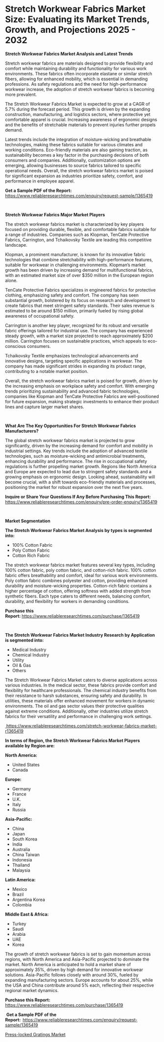 <p><h1>Stretch Workwear Fabrics Market Size: Evaluating its Market Trends, Growth, and Projections 2025 - 2032</h1></p><p><strong>Stretch Workwear Fabrics Market Analysis and Latest Trends</strong></p>
<p><p>Stretch workwear fabrics are materials designed to provide flexibility and comfort while maintaining durability and functionality for various work environments. These fabrics often incorporate elastane or similar stretch fibers, allowing for enhanced mobility, which is essential in demanding professions. As safety regulations and the need for high-performance workwear increase, the adoption of stretch workwear fabrics is becoming more prevalent.</p><p>The Stretch Workwear Fabrics Market is expected to grow at a CAGR of 5.7% during the forecast period. This growth is driven by the expanding construction, manufacturing, and logistics sectors, where protective yet comfortable apparel is crucial. Increasing awareness of ergonomic designs and the benefits of stretchable materials to prevent injuries further propels demand. </p><p>Latest trends include the integration of moisture-wicking and breathable technologies, making these fabrics suitable for various climates and working conditions. Eco-friendly materials are also gaining traction, as sustainability becomes a key factor in the purchasing decisions of both consumers and companies. Additionally, customization options are emerging, allowing businesses to source fabrics tailored to specific operational needs. Overall, the stretch workwear fabrics market is poised for significant expansion as industries prioritize safety, comfort, and performance in employee apparel.</p></p>
<p><strong>Get a Sample PDF of the Report:&nbsp;</strong> <a href="https://www.reliableresearchtimes.com/enquiry/request-sample/1365419?utm_campaign=2956&utm_medium=2&utm_source=Github&utm_content=ia&utm_term=22032025&utm_id=stretch-workwear-fabrics">https://www.reliableresearchtimes.com/enquiry/request-sample/1365419</a></p>
<p>&nbsp;</p>
<p><strong>Stretch Workwear Fabrics Major Market Players</strong></p>
<p><p>The stretch workwear fabrics market is characterized by key players focused on providing durable, flexible, and comfortable fabrics suitable for a range of industries. Companies such as Klopman, TenCate Protective Fabrics, Carrington, and Tchaikovsky Textile are leading this competitive landscape.</p><p>Klopman, a prominent manufacturer, is known for its innovative fabric technologies that combine stretchability with high-performance features, suitable for workwear in challenging environments. Klopman’s market growth has been driven by increasing demand for multifunctional fabrics, with an estimated market size of over $350 million in the European region alone.</p><p>TenCate Protective Fabrics specializes in engineered fabrics for protective clothing, emphasizing safety and comfort. The company has seen substantial growth, bolstered by its focus on research and development to create fabrics that meet stringent safety standards. Their sales revenue is estimated to be around $150 million, primarily fueled by rising global awareness of occupational safety.</p><p>Carrington is another key player, recognized for its robust and versatile fabric offerings tailored for industrial use. The company has experienced steady growth, with a market size projected to reach approximately $200 million. Carrington focuses on sustainable practices, which appeals to eco-conscious consumers.</p><p>Tchaikovsky Textile emphasizes technological advancements and innovative designs, targeting specific applications in workwear. The company has made significant strides in expanding its product range, contributing to a notable market position.</p><p>Overall, the stretch workwear fabrics market is poised for growth, driven by the increasing emphasis on workplace safety and comfort. With emerging trends prioritizing sustainability and advanced fabric technologies, companies like Klopman and TenCate Protective Fabrics are well-positioned for future expansion, making strategic investments to enhance their product lines and capture larger market shares.</p></p>
<p>&nbsp;</p>
<p><strong>What Are The Key Opportunities For Stretch Workwear Fabrics Manufacturers?</strong></p>
<p><p>The global stretch workwear fabrics market is projected to grow significantly, driven by the increasing demand for comfort and mobility in industrial settings. Key trends include the adoption of advanced textile technologies, such as moisture-wicking and antimicrobial treatments, enhancing durability and performance. The rise in occupational safety regulations is further propelling market growth. Regions like North America and Europe are expected to lead due to stringent safety standards and a growing emphasis on ergonomic design. Looking ahead, sustainability will become crucial, with a shift towards eco-friendly materials and processes, positioning the market for robust expansion over the next five years.</p></p>
<p><strong>Inquire or Share Your Questions If Any Before Purchasing This Report:</strong> <a href="https://www.reliableresearchtimes.com/enquiry/pre-order-enquiry/1365419?utm_campaign=2956&utm_medium=2&utm_source=Github&utm_content=ia&utm_term=22032025&utm_id=stretch-workwear-fabrics">https://www.reliableresearchtimes.com/enquiry/pre-order-enquiry/1365419</a></p>
<p>&nbsp;</p>
<p><strong>Market Segmentation</strong></p>
<p><strong>The Stretch Workwear Fabrics Market Analysis by types is segmented into:</strong></p>
<p><ul><li>100% Cotton Fabric</li><li>Poly Cotton Fabric</li><li>Cotton Rich Fabric</li></ul></p>
<p><p>The stretch workwear fabrics market features several key types, including 100% cotton fabric, poly cotton fabric, and cotton-rich fabric. 100% cotton fabric offers breathability and comfort, ideal for various work environments. Poly cotton fabric combines polyester and cotton, providing enhanced durability and moisture-wicking properties. Cotton-rich fabric contains a higher percentage of cotton, offering softness with added strength from synthetic fibers. Each type caters to different needs, balancing comfort, durability, and flexibility for workers in demanding conditions.</p></p>
<p><strong>Purchase this Report:&nbsp;</strong><a href="https://www.reliableresearchtimes.com/purchase/1365419?utm_campaign=2956&utm_medium=2&utm_source=Github&utm_content=ia&utm_term=22032025&utm_id=stretch-workwear-fabrics">https://www.reliableresearchtimes.com/purchase/1365419</a></p>
<p>&nbsp;</p>
<p><strong>The Stretch Workwear Fabrics Market Industry Research by Application is segmented into:</strong></p>
<p><ul><li>Medical Industry</li><li>Chemical Industry</li><li>Utility</li><li>Oil & Gas</li><li>Others</li></ul></p>
<p><p>The Stretch Workwear Fabrics Market caters to diverse applications across various industries. In the medical sector, these fabrics provide comfort and flexibility for healthcare professionals. The chemical industry benefits from their resistance to harsh substances, ensuring safety and durability. In utilities, these materials offer enhanced movement for workers in dynamic environments. The oil and gas sector values their protective qualities against extreme conditions. Additionally, other industries utilize stretch fabrics for their versatility and performance in challenging work settings.</p></p>
<p><a href="https://www.reliableresearchtimes.com/stretch-workwear-fabrics-market-r1365419?utm_campaign=2956&utm_medium=2&utm_source=Github&utm_content=ia&utm_term=22032025&utm_id=stretch-workwear-fabrics">&nbsp;https://www.reliableresearchtimes.com/stretch-workwear-fabrics-market-r1365419</a></p>
<p><strong>In terms of Region, the Stretch Workwear Fabrics Market Players available by Region are:</strong></p>
<p>
    <p> <strong> North America: </strong>
        <ul>
            <li>United States</li>
            <li>Canada</li>
        </ul>
        </p> 
    <p> <strong> Europe: </strong>
        <ul>
            <li>Germany</li>
            <li>France</li>
            <li>U.K.</li>
            <li>Italy</li>
            <li>Russia</li>
        </ul>
        </p> 
    <p> <strong> Asia-Pacific: </strong>
        <ul>
            <li>China</li>
            <li>Japan</li>
            <li>South Korea</li>
            <li>India</li>
            <li>Australia</li>
            <li>China Taiwan</li>
            <li>Indonesia</li>
            <li>Thailand</li>
            <li>Malaysia</li>
        </ul>
        </p> 
    <p> <strong> Latin America: </strong>
        <ul>
            <li>Mexico</li>
            <li>Brazil</li>
            <li>Argentina Korea</li>
            <li>Colombia</li>
        </ul>
        </p> 
    <p> <strong> Middle East & Africa: </strong>
        <ul>
            <li>Turkey</li>
            <li>Saudi</li>
            <li>Arabia</li>
            <li>UAE</li>
            <li>Korea</li>
        </ul>
    </p>
    </p>
<p><p>The growth of stretch workwear fabrics is set to gain momentum across regions, with North America and Asia-Pacific projected to dominate the market. North America is anticipated to hold a market share of approximately 35%, driven by high demand for innovative workwear solutions. Asia-Pacific follows closely with around 30%, fueled by expanding manufacturing sectors. Europe accounts for about 25%, while the USA and China contribute around 5% each, reflecting their respective regional market dynamics.</p></p>
<p><strong>Purchase this Report: </strong><a href="https://www.reliableresearchtimes.com/purchase/1365419?utm_campaign=2956&utm_medium=2&utm_source=Github&utm_content=ia&utm_term=22032025&utm_id=stretch-workwear-fabrics">https://www.reliableresearchtimes.com/purchase/1365419</a></p>
<p>&nbsp;<strong>Get a Sample PDF of the Report:&nbsp;&nbsp;</strong><a href="https://www.reliableresearchtimes.com/enquiry/request-sample/1365419?utm_campaign=2956&utm_medium=2&utm_source=Github&utm_content=ia&utm_term=22032025&utm_id=stretch-workwear-fabrics">https://www.reliableresearchtimes.com/enquiry/request-sample/1365419</a></p>
<p><strong></strong></p>
<p><p><a href="https://github.com/guinoopandam/Market-Research-Report-List-1/blob/main/press-locked-gratings-market.md?utm_campaign=2956&utm_medium=2&utm_source=Github&utm_content=ia&utm_term=22032025&utm_id=stretch-workwear-fabrics">Press-locked Gratings Market</a></p></p>